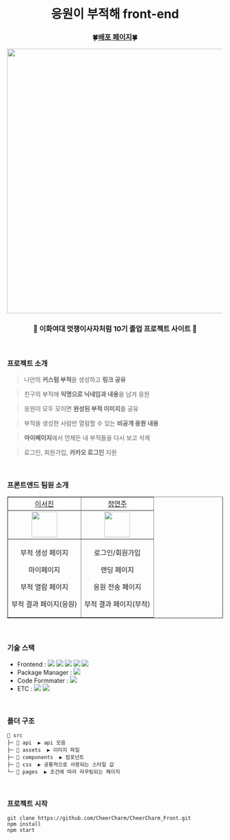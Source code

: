 <div align="center">

# 응원이 부적해 front-end

### 🍀[배포 페이지](https://cheer-charm.vercel.app/)🍀

<img src="https://user-images.githubusercontent.com/102040717/215572940-661054d0-96cf-410d-9159-a803328bb25f.gif" width="600" height="618" />
<br>

### 🦁 이화여대 멋쟁이사자처럼 10기 졸업 프로젝트 사이트 💚

</div>
<br />
<div align="left">

### 프로젝트 소개
> 나만의 **커스텀 부적**을 생성하고 **링크 공유**    

> 친구의 부적에 **익명으로 닉네임과 내용**을 남겨 응원    

> 응원이 모두 모이면 **완성된 부적 이미지**를 공유    

> 부적을 생성한 사람만 열람할 수 있는 **비공개 응원 내용**    

> **마이페이지**에서 언제든 내 부적들을 다시 보고 삭제    

> 로그인, 회원가입, **카카오 로그인** 지원    



<br>

### 프론트엔드 팀원 소개

<table border="no" cellspacing="0" cellpadding="0" width="100%">
    <tr width="100%">
        <td  align="center"><a href="https://github.com/529539">이서진</a></td>
        <td  align="center"><a href="https://github.com/yyeonzu">정연주</a></td>
    </tr>
    <tr width="100%">
    <td  align="center"><img src = "https://ifh.cc/g/3pJqOT.jpg" width="60px"/></td>
    <td  align="center"><img src = "https://ifh.cc/g/cSVQ1D.jpg" width="60px"/></td>
    </tr>
    <tr width="100%">
      <td  align="center"><p>부적 생성 페이지</p><p>마이페이지</p><p>부적 열람 페이지</p><p>부적 결과 페이지(응원)</p></td>
      <td  align="center"><p>로그인/회원가입</p><p>랜딩 페이지</p><p>응원 전송 페이지</p><p>부적 결과 페이지(부적)</p></td>
   </tr>
</table>



<br>

### 기술 스택
- Frontend : <img src="https://img.shields.io/badge/React-61DAFB?style=flat-square&logo=React&logoColor=white"> <img src="https://img.shields.io/badge/Redux-764ABC?style=flat-square&logo=Redux&logoColor=white"> <img src="https://img.shields.io/badge/ReduxToolkit-764ABC?style=flat-square&logo=Redux&logoColor=white"> <img src="https://img.shields.io/badge/ReduxPersist-764ABC?style=flat-square&logo=Redux&logoColor=white"> <img src="https://img.shields.io/badge/styled_components-DB7093?style=flat-square&logo=styled-components&logoColor=white">
- Package Manager : <img src="https://img.shields.io/badge/npm-CB3837?style=flat-square&logo=npm&logoColor=white">
- Code Formmater : <img src="https://img.shields.io/badge/Prettier-F7B93E?style=flat-square&logo=React&logoColor=white">
- ETC : <img src="https://img.shields.io/badge/GitHub-181717?style=flat-square&logo=GitHub&logoColor=white"/> <img src="https://img.shields.io/badge/Figma-F24E1E?style=flat-square&logo=Figma&logoColor=white"/> 



<br>

### 폴더 구조
```
📂 src
├─ 📂 api  ▶️ api 모음
├─ 📂 assets  ▶️ 이미지 파일
├─ 📂 components  ▶️ 컴포넌트
├─ 📂 css  ▶️ 공통적으로 사용되는 스타일 값
└─ 📂 pages  ▶️ 조건에 따라 라우팅되는 페이지
```


<br>

### 프로젝트 시작
```
git clone https://github.com/CheerCharm/CheerCharm_Front.git
npm install
npm start
```

</div>
